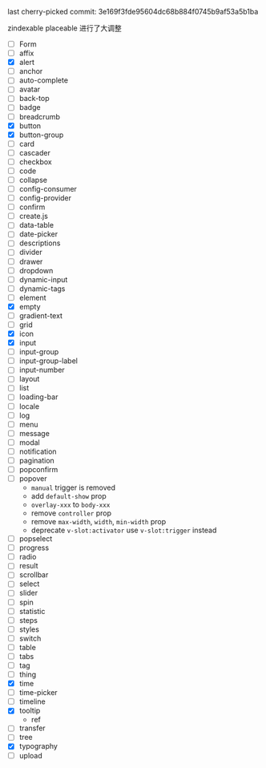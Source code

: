 last cherry-picked commit: 3e169f3fde95604dc68b884f0745b9af53a5b1ba

zindexable
placeable 进行了大调整

- [ ] Form
- [ ] affix
- [x] alert
- [ ] anchor
- [ ] auto-complete
- [ ] avatar
- [ ] back-top
- [ ] badge
- [ ] breadcrumb
- [x] button
- [x] button-group
- [ ] card
- [ ] cascader
- [ ] checkbox
- [ ] code
- [ ] collapse
- [ ] config-consumer
- [ ] config-provider
- [ ] confirm
- [ ] create.js
- [ ] data-table
- [ ] date-picker
- [ ] descriptions
- [ ] divider
- [ ] drawer
- [ ] dropdown
- [ ] dynamic-input
- [ ] dynamic-tags
- [ ] element
- [x] empty
- [ ] gradient-text
- [ ] grid
- [x] icon
- [x] input
- [ ] input-group
- [ ] input-group-label
- [ ] input-number
- [ ] layout
- [ ] list
- [ ] loading-bar
- [ ] locale
- [ ] log
- [ ] menu
- [ ] message
- [ ] modal
- [ ] notification
- [ ] pagination
- [ ] popconfirm
- [ ] popover
  - `manual` trigger is removed
  - add `default-show` prop
  - `overlay-xxx` to `body-xxx`
  - remove `controller` prop
  - remove `max-width`, `width`, `min-width` prop 
  - deprecate `v-slot:activator` use `v-slot:trigger` instead
- [ ] popselect
- [ ] progress
- [ ] radio
- [ ] result
- [ ] scrollbar
- [ ] select
- [ ] slider
- [ ] spin
- [ ] statistic
- [ ] steps
- [ ] styles
- [ ] switch
- [ ] table
- [ ] tabs
- [ ] tag
- [ ] thing
- [x] time
- [ ] time-picker
- [ ] timeline
- [x] tooltip
  - ref
- [ ] transfer
- [ ] tree
- [x] typography
- [ ] upload